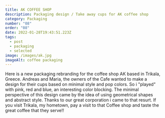 ```yaml
---
title: AK COFFEE SHOP
description: Packaging design / Take away cups for AK coffee shop
category: Packaging
number: "08"
order: "08"
date: 2022-01-28T19:43:51.223Z
tags:
  - post
  - packaging
  - selected
image: /images/ak.jpg
imageAlt: coffee packaging
---
```

Here is a new packaging rebranding for the coffee shop AK based in Trikala, Greece. Andreas and Maria, the owners of the Cafe wanted to make a design for their cups based on minimal style and pop colors. So i "played" with pink, red and blue, an interesting color blocking. The minimal perspective of this design came by the idea of using geometrical shapes and abstract style. Thanks to our great corporation i came to that resurt. If you visit Trikala, my hometown, pay a visit to that Coffee shop and taste the great coffee that they serve!!